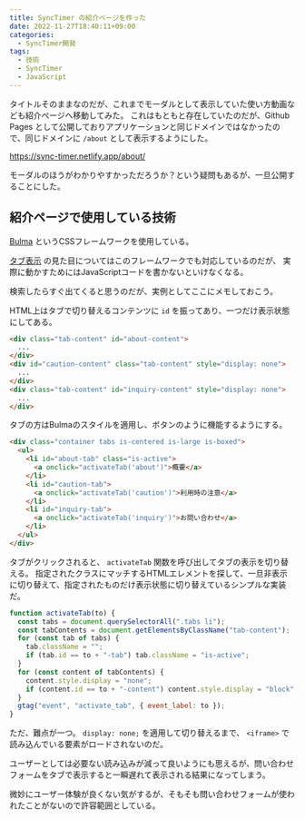 ```yaml
---
title: SyncTimer の紹介ページを作った
date: 2022-11-27T18:40:11+09:00
categories:
  - SyncTimer開発
tags:
  - 技術
  - SyncTimer
  - JavaScript
---
```


タイトルそのままなのだが、これまでモーダルとして表示していた使い方動画なども紹介ページへ移動してみた。
これはもともと存在していたのだが、Github Pages として公開しておりアプリケーションと同じドメインではなかったので、同じドメインに `/about` として表示するようにした。

https://sync-timer.netlify.app/about/

モーダルのほうがわかりやすかっただろうか？という疑問もあるが、一旦公開することにした。

<!--more-->

## 紹介ページで使用している技術

[Bulma](https://bulma.io/) というCSSフレームワークを使用している。

[タブ表示](https://bulma.io/documentation/components/tabs/) の見た目についてはこのフレームワークでも対応しているのだが、
実際に動かすためにはJavaScriptコードを書かないといけなくなる。

検索したらすぐ出てくると思うのだが、実例としてここにメモしておこう。

HTML上はタブで切り替えるコンテンツに `id` を振ってあり、一つだけ表示状態にしてある。

```html
<div class="tab-content" id="about-content">
  ...
</div>
<div id="caution-content" class="tab-content" style="display: none">
  ...
</div>
<div class="tab-content" id="inquiry-content" style="display: none">
  ...
</div>
```

タブの方はBulmaのスタイルを適用し、ボタンのように機能するようにする。

```html
<div class="container tabs is-centered is-large is-boxed">
  <ul>
    <li id="about-tab" class="is-active">
      <a onclick="activateTab('about')">概要</a>
    </li>
    <li id="caution-tab">
      <a onclick="activateTab('caution')">利用時の注意</a>
    </li>
    <li id="inquiry-tab">
      <a onclick="activateTab('inquiry')">お問い合わせ</a>
    </li>
  </ul>
</div>
```

タブがクリックされると、 `activateTab` 関数を呼び出してタブの表示を切り替える。
指定されたクラスにマッチするHTMLエレメントを探して、一旦非表示に切り替えて、指定されたものだけ表示状態に切り替えているシンプルな実装だ。

```js
function activateTab(to) {
  const tabs = document.querySelectorAll(".tabs li");
  const tabContents = document.getElementsByClassName("tab-content");
  for (const tab of tabs) {
    tab.className = "";
    if (tab.id == to + "-tab") tab.className = "is-active";
  }
  for (const content of tabContents) {
    content.style.display = "none";
    if (content.id == to + "-content") content.style.display = "block";
  }
  gtag("event", "activate_tab", { event_label: to });
}
```

ただ、難点が一つ。 `display: none;` を適用して切り替えるまで、 `<iframe>` で読み込んでいる要素がロードされないのだ。

ユーザーとしては必要ない読み込みが減って良いようにも思えるが、問い合わせフォームをタブで表示すると一瞬遅れて表示される結果になってしまう。

微妙にユーザー体験が良くない気がするが、そもそも問い合わせフォームが使われたことがないので許容範囲としている。